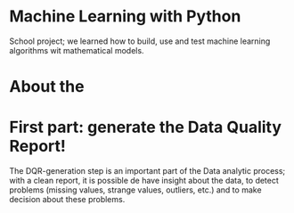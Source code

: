 # Machine Learning with Python

School project; we learned how to build, use and test machine learning algorithms wit mathematical models.

# About the 

# First part: generate the Data Quality Report!

The DQR-generation step is an important part of the Data analytic process; with a clean report, it is possible de have insight about the data, to detect problems 
(missing values, strange values, outliers, etc.) and to make decision about these problems.